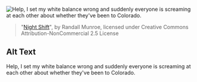 ![Help, I set my white balance wrong and suddenly everyone is screaming at each other about whether they've been to Colorado.](https://imgs.xkcd.com/comics/night_shift.png)
> "[Night Shift](https://xkcd.com/2112/)", by Randall Munroe, licensed under Creative Commons Attribution-NonCommercial 2.5 License

## Alt Text
Help, I set my white balance wrong and suddenly everyone is screaming at each other about whether they've been to Colorado.
